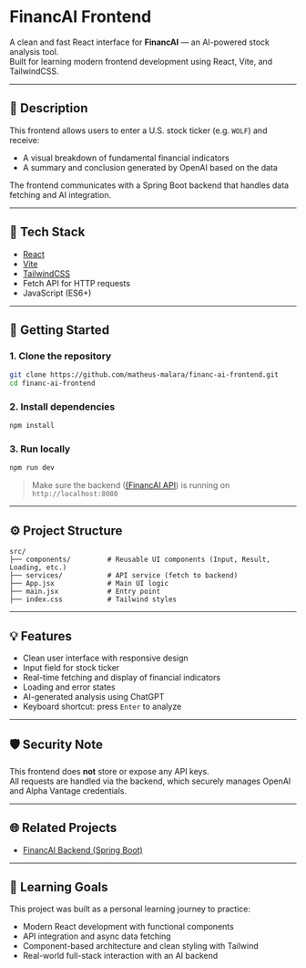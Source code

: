 # FinancAI Frontend

A clean and fast React interface for **FinancAI** — an AI-powered stock analysis tool.  
Built for learning modern frontend development using React, Vite, and TailwindCSS.

---

## 📌 Description

This frontend allows users to enter a U.S. stock ticker (e.g. `WOLF`) and receive:
- A visual breakdown of fundamental financial indicators
- A summary and conclusion generated by OpenAI based on the data

The frontend communicates with a Spring Boot backend that handles data fetching and AI integration.

---

## 🧰 Tech Stack

- [React](https://reactjs.org/)
- [Vite](https://vitejs.dev/)
- [TailwindCSS](https://tailwindcss.com/)
- Fetch API for HTTP requests
- JavaScript (ES6+)

---

## 🚀 Getting Started

### 1. Clone the repository

```bash
git clone https://github.com/matheus-malara/financ-ai-frontend.git
cd financ-ai-frontend
```

### 2. Install dependencies

```bash
npm install
```

### 3. Run locally

```bash
npm run dev
```

> Make sure the backend ([(FinancAI API](https://github.com/matheus-malara/financ-ai)) is running on `http://localhost:8080`

---

## ⚙️ Project Structure

```
src/
├── components/         # Reusable UI components (Input, Result, Loading, etc.)
├── services/           # API service (fetch to backend)
├── App.jsx             # Main UI logic
├── main.jsx            # Entry point
├── index.css           # Tailwind styles
```

---

## 💡 Features

- Clean user interface with responsive design
- Input field for stock ticker
- Real-time fetching and display of financial indicators
- Loading and error states
- AI-generated analysis using ChatGPT
- Keyboard shortcut: press `Enter` to analyze

---

## 🛡️ Security Note

This frontend does **not** store or expose any API keys.  
All requests are handled via the backend, which securely manages OpenAI and Alpha Vantage credentials.

---

## 🌐 Related Projects

- [FinancAI Backend (Spring Boot)](https://github.com/matheus-malara/financ-ai)

---

## 🧠 Learning Goals

This project was built as a personal learning journey to practice:
- Modern React development with functional components
- API integration and async data fetching
- Component-based architecture and clean styling with Tailwind
- Real-world full-stack interaction with an AI backend
